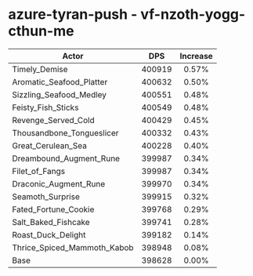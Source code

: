 # azure-tyran-push - vf-nzoth-yogg-cthun-me
| Actor | DPS | Increase |
|---|:---:|:---:|
|Timely_Demise|400919|0.57%|
|Aromatic_Seafood_Platter|400632|0.50%|
|Sizzling_Seafood_Medley|400551|0.48%|
|Feisty_Fish_Sticks|400549|0.48%|
|Revenge_Served_Cold|400429|0.45%|
|Thousandbone_Tongueslicer|400332|0.43%|
|Great_Cerulean_Sea|400228|0.40%|
|Dreambound_Augment_Rune|399987|0.34%|
|Filet_of_Fangs|399987|0.34%|
|Draconic_Augment_Rune|399970|0.34%|
|Seamoth_Surprise|399915|0.32%|
|Fated_Fortune_Cookie|399768|0.29%|
|Salt_Baked_Fishcake|399741|0.28%|
|Roast_Duck_Delight|399182|0.14%|
|Thrice_Spiced_Mammoth_Kabob|398948|0.08%|
|Base|398628|0.00%|
